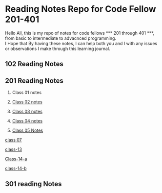 
# Reading Notes Repo for Code Fellow 201-401



<p> Hello All, this is my repo of notes for code fellows *** 201 through 401 ***, from basic to intermediate to advacnced programming.<br>
I Hope that By having these notes, I can help both you and I with any issues or observations I make through this learning journal.</p>

## 102 Reading Notes











## 201 Reading Notes

1. Class 01 notes



2. [Class 02 notes](class-02.md) 

3. [Class 03 notes](class-03.md)

4. [Class 04 notes](class-04.md)

5. [Class 05 Notes](class-05.md)





[class 07 ](class-07.md)





[class-13](class13.md)

[Class-14-a](class14a.md)

[class-14-b](class14b.md)


## 301 reading Notes